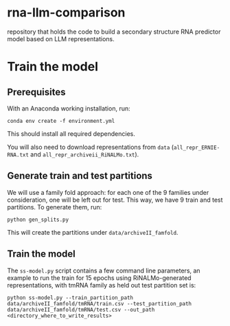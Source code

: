 # rna-llm-comparison
repository that holds the code to build a secondary structure RNA predictor model based on LLM representations.

# Train the model

## Prerequisites

With an Anaconda working installation, run:

```
conda env create -f environment.yml
```

This should install all required dependencies.

You will also need to download representations from `data` (`all_repr_ERNIE-RNA.txt` and `all_repr_archiveii_RiNALMo.txt`).

## Generate train and test partitions

We will use a family fold approach: for each one of the 9 families under consideration, one will be left out for test. This way, we have 9 train and test partitions. To generate them, run:

```
python gen_splits.py
```

This will create the partitions under `data/archiveII_famfold`.

## Train the model

The `ss-model.py` script contains a few command line parameters, an example to run the train for 15 epochs using RiNALMo-generated representations, with tmRNA family as held out test partition set is:

```
python ss-model.py --train_partition_path data/archiveII_famfold/tmRNA/train.csv --test_partition_path data/archiveII_famfold/tmRNA/test.csv --out_path <directory_where_to_write_results>
```
